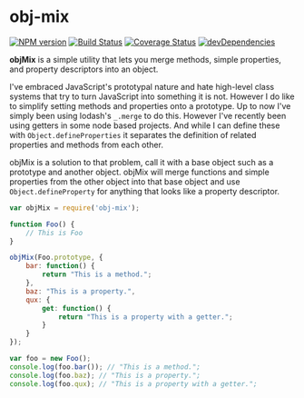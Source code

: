 # obj-mix

  [![NPM version](https://badge.fury.io/js/obj-mix.svg)](http://badge.fury.io/js/obj-mix)
  [![Build Status](https://travis-ci.org/dantman/node-obj-mix.svg?branch=develop)](https://travis-ci.org/dantman/node-obj-mix)
  [![Coverage Status](https://coveralls.io/repos/dantman/node-obj-mix/badge.png?branch=develop)](https://coveralls.io/r/dantman/node-obj-mix?branch=develop)
  [![devDependencies](https://david-dm.org/dantman/node-obj-mix/dev-status.svg)](https://david-dm.org/dantman/node-obj-mix#info=devDependencies)


**objMix** is a simple utility that lets you merge methods, simple properties, and property descriptors into an object.

I've embraced JavaScript's prototypal nature and hate high-level class systems that try to turn JavaScript into something it is not. However I do like to simplify setting methods and properties onto a prototype. Up to now I've simply been using lodash's `_.merge` to do this. However I've recently been using getters in some node based projects. And while I can define these with `Object.defineProperties` it separates the definition of related properties and methods from each other.

objMix is a solution to that problem, call it with a base object such as a prototype and another object. objMix will merge functions and simple properties from the other object into that base object and use `Object.defineProperty` for anything that looks like a property descriptor.

```javascript
var objMix = require('obj-mix');

function Foo() {
	// This is Foo
}

objMix(Foo.prototype, {
	bar: function() {
		return "This is a method.";
	},
	baz: "This is a property.",
	qux: {
		get: function() {
			return "This is a property with a getter.";
		}
	}
});

var foo = new Foo();
console.log(foo.bar()); // "This is a method.";
console.log(foo.baz); // "This is a property.";
console.log(foo.qux); // "This is a property with a getter.";
```
